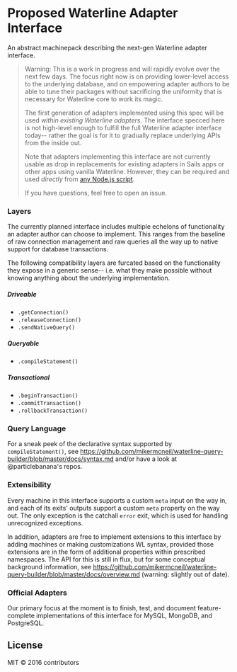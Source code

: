 # Proposed Waterline Adapter Interface

An abstract machinepack describing the next-gen Waterline adapter interface.

> Warning: This is a work in progress and will rapidly evolve over the next few days. 
> The focus right now is on providing lower-level access to the underlying database,
> and on empowering adapter authors to be able to tune their packages without sacrificing
> the uniformity that is necessary for Waterline core to work its magic.
>
> The first generation of adapters implemented using this spec will be used _within existing Waterline adapters_.
> The interface specced here is not high-level enough to fulfill the full Waterline adapter interface today--
> rather the goal is for it to gradually replace underlying APIs from the inside out.
>
> Note that adapters implementing this interface are not currently usable as drop in replacements for
> existing adapters in Sails apps or other apps using vanilla Waterline.  However, they can be required and
> used _directly_ from [any Node.js script](http://node-machine.org/).
>
> If you have questions, feel free to open an issue.



### Layers

The currently planned interface includes multiple echelons of functionality an adapter author can choose to implement.  This ranges from the baseline of raw connection management and raw queries all the way up to native support for database transactions.

The following compatibility layers are furcated based on the functionality they expose in a generic sense-- i.e. what they make possible without knowing anything about the underlying implementation.

##### Driveable
+ `.getConnection()`
+ `.releaseConnection()`
+ `.sendNativeQuery()`

##### Queryable
+ `.compileStatement()`

##### Transactional
+ `.beginTransaction()`
+ `.commitTransaction()`
+ `.rollbackTransaction()`



### Query Language

For a sneak peek of the declarative syntax supported by `compileStatement()`, see https://github.com/mikermcneil/waterline-query-builder/blob/master/docs/syntax.md and/or have a look at @particlebanana's repos.



### Extensibility

Every machine in this interface supports a custom `meta` input on the way in, and each of its exits' outputs support a custom `meta` property on the way out.  The only exception is the catchall `error` exit, which is used for handling unrecognized exceptions.

In addition, adapters are free to implement extensions to this interface by adding machines or making customizations WL syntax, provided those extensions are in the form of additional properties within prescribed namespaces.  The API for this is still in flux, but for some conceptual background information, see https://github.com/mikermcneil/waterline-query-builder/blob/master/docs/overview.md (warning: slightly out of date).



### Official Adapters

Our primary focus at the moment is to finish, test, and document feature-complete implementations of this interface for MySQL, MongoDB, and PostgreSQL.



## License

MIT &copy; 2016 contributors

